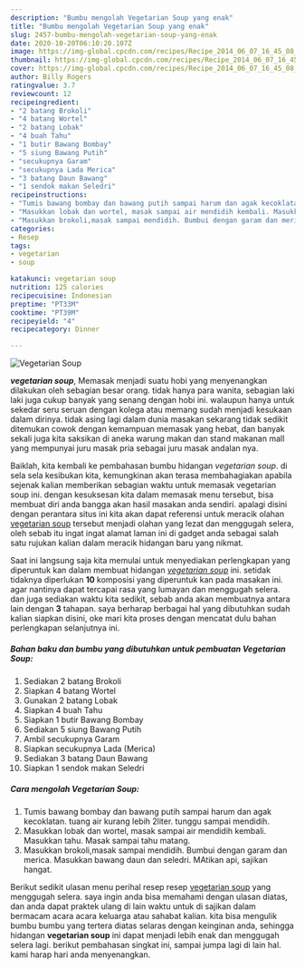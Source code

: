 ```yaml
---
description: "Bumbu mengolah Vegetarian Soup yang enak"
title: "Bumbu mengolah Vegetarian Soup yang enak"
slug: 2457-bumbu-mengolah-vegetarian-soup-yang-enak
date: 2020-10-20T06:10:20.107Z
image: https://img-global.cpcdn.com/recipes/Recipe_2014_06_07_16_45_08_192_b3f3cb/751x532cq70/vegetarian-soup-foto-resep-utama.jpg
thumbnail: https://img-global.cpcdn.com/recipes/Recipe_2014_06_07_16_45_08_192_b3f3cb/751x532cq70/vegetarian-soup-foto-resep-utama.jpg
cover: https://img-global.cpcdn.com/recipes/Recipe_2014_06_07_16_45_08_192_b3f3cb/751x532cq70/vegetarian-soup-foto-resep-utama.jpg
author: Billy Rogers
ratingvalue: 3.7
reviewcount: 12
recipeingredient:
- "2 batang Brokoli"
- "4 batang Wortel"
- "2 batang Lobak"
- "4 buah Tahu"
- "1 butir Bawang Bombay"
- "5 siung Bawang Putih"
- "secukupnya Garam"
- "secukupnya Lada Merica"
- "3 batang Daun Bawang"
- "1 sendok makan Seledri"
recipeinstructions:
- "Tumis bawang bombay dan bawang putih sampai harum dan agak kecoklatan. tuang air kurang lebih 2liter. tunggu sampai mendidih."
- "Masukkan lobak dan wortel, masak sampai air mendidih kembali. Masukkan tahu. Masak sampai tahu matang."
- "Masukkan brokoli,masak sampai mendidih. Bumbui dengan garam dan merica. Masukkan bawang daun dan seledri. MAtikan api, sajikan hangat."
categories:
- Resep
tags:
- vegetarian
- soup

katakunci: vegetarian soup 
nutrition: 125 calories
recipecuisine: Indonesian
preptime: "PT33M"
cooktime: "PT39M"
recipeyield: "4"
recipecategory: Dinner

---
```



![Vegetarian Soup](https://img-global.cpcdn.com/recipes/Recipe_2014_06_07_16_45_08_192_b3f3cb/751x532cq70/vegetarian-soup-foto-resep-utama.jpg)

<b><i>vegetarian soup</i></b>, Memasak menjadi suatu hobi yang menyenangkan dilakukan oleh sebagian besar orang. tidak hanya para wanita, sebagian laki laki juga cukup banyak yang senang dengan hobi ini. walaupun hanya untuk sekedar seru seruan dengan kolega atau memang sudah menjadi kesukaan dalam dirinya. tidak asing lagi dalam dunia masakan sekarang tidak sedikit ditemukan cowok dengan kemampuan memasak yang hebat, dan banyak sekali juga kita saksikan di aneka warung makan dan stand makanan mall yang mempunyai juru masak pria sebagai juru masak andalan nya.



Baiklah, kita kembali ke pembahasan bumbu hidangan <i>vegetarian soup</i>. di sela sela kesibukan kita, kemungkinan akan terasa membahagiakan apabila sejenak kalian memberikan sebagian waktu untuk memasak vegetarian soup ini. dengan kesuksesan kita dalam memasak menu tersebut, bisa membuat diri anda bangga akan hasil masakan anda sendiri. apalagi disini dengan perantara situs ini kita akan dapat referensi untuk meracik olahan <u>vegetarian soup</u> tersebut menjadi olahan yang lezat dan menggugah selera, oleh sebab itu ingat ingat alamat laman ini di gadget anda sebagai salah satu rujukan kalian dalam meracik hidangan baru yang nikmat.


Saat ini langsung saja kita memulai untuk menyediakan perlengkapan yang diperuntuk kan dalam membuat hidangan <u><i>vegetarian soup</i></u> ini. setidak tidaknya diperlukan <b>10</b> komposisi yang diperuntuk kan pada masakan ini. agar nantinya dapat tercapai rasa yang lumayan dan menggugah selera. dan juga sediakan waktu kita sedikit, sebab anda akan membuatnya antara lain dengan <b>3</b> tahapan. saya berharap berbagai hal yang dibutuhkan sudah kalian siapkan disini, oke mari kita proses dengan mencatat dulu bahan perlengkapan selanjutnya ini.

<!--inarticleads1-->

##### Bahan baku dan bumbu yang dibutuhkan untuk pembuatan Vegetarian Soup:

1. Sediakan 2 batang Brokoli
1. Siapkan 4 batang Wortel
1. Gunakan 2 batang Lobak
1. Siapkan 4 buah Tahu
1. Siapkan 1 butir Bawang Bombay
1. Sediakan 5 siung Bawang Putih
1. Ambil secukupnya Garam
1. Siapkan secukupnya Lada (Merica)
1. Sediakan 3 batang Daun Bawang
1. Siapkan 1 sendok makan Seledri




<!--inarticleads2-->

##### Cara mengolah Vegetarian Soup:

1. Tumis bawang bombay dan bawang putih sampai harum dan agak kecoklatan. tuang air kurang lebih 2liter. tunggu sampai mendidih.
1. Masukkan lobak dan wortel, masak sampai air mendidih kembali. Masukkan tahu. Masak sampai tahu matang.
1. Masukkan brokoli,masak sampai mendidih. Bumbui dengan garam dan merica. Masukkan bawang daun dan seledri. MAtikan api, sajikan hangat.




Berikut sedikit ulasan menu perihal resep resep <u>vegetarian soup</u> yang menggugah selera. saya ingin anda bisa memahami dengan ulasan diatas, dan anda dapat praktek ulang di lain waktu untuk di sajikan dalam bermacam acara acara keluarga atau sahabat kalian. kita bisa mengulik bumbu bumbu yang tertera diatas selaras dengan keinginan anda, sehingga hidangan <b>vegetarian soup</b> ini dapat menjadi lebih enak dan menggugah selera lagi. berikut pembahasan singkat ini, sampai jumpa lagi di lain hal. kami harap hari anda menyenangkan.
